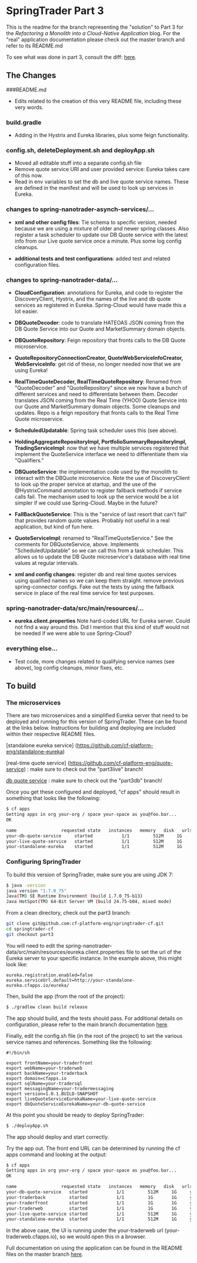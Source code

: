 # SpringTrader Part 3
This is the readme for the branch representing the "solution" to Part 3 for the *Refactoring a Monolith into a Cloud-Native Application* blog. For the "real" application documentation please check out the master branch and refer to its README.md

To see what was done in part 3, consult the diff: [here](https://github.com/cf-platform-eng/springtrader-cf/compare/part2...part3).

## The Changes
###README.md
* Edits related to the creation of this very README file, including these very words.

### build.gradle
* Adding in the Hystrix and Eureka libraries, plus some feign functionality.

### config.sh, deleteDeployment.sh and deployApp.sh
* Moved all editable stuff into a separate config.sh file
* Remove quote service URI and user provided service: Eureka takes care of this now.
* Read in env variables to set the db and live quote service names. These are defined in the manifest and will be used to look up services in Eureka. 

### changes to spring-nanotrader-asynch-services/...

* **xml and other config files**:  Tie schema to specific version, needed because we are using a mixture of older and newer spring classes. Also register a task scheduler to update our DB Quote service with the latest info from our Live quote service once a minute. Plus some log config cleanups.

* **additional tests and test configurations**: added test and related configuration files.

### changes to spring-nanotrader-data/...
* **CloudConfiguration**: annotations for Eureka, and code to register the DiscoveryClient, Hystrix, and the names of the live and db quote services as registered in Eureka. Spring-Cloud would have made this a lot easier.

* **DBQuoteDecoder**: code to translate HATEOAS JSON coming from the DB Quote Service into our Quote and MarketSummary domain objects.

* **DBQuoteRepository**: Feign repository that fronts calls to the DB Quote microservice.

* **QuoteRepositoryConnectionCreator, QuoteWebServiceInfoCreator, WebServiceInfo**: get rid of these, no longer needed now that we are using Eureka!

* **RealTimeQuoteDecoder, RealTimeQuoteRepository**: Renamed from "QuoteDecoder" and "QuoteRepository" since we now have a bunch of different services and need to differentiate between them. Decoder translates JSON coming from the Real Time (YHOO) Quote Service into our Quote and MarketSummary domain objects. Some cleanups and updates. Repo is a feign repository that fronts calls to the Real Time Quote microservice.

* **ScheduledUpdatable**: Spring task scheduler uses this (see above).

* **HoldingAggregateRepositoryImpl, PortfolioSummaryRepositoryImpl, TradingServiceImpl**: now that we have multiple services registered that implement the QuoteService interface we need to differentiate them via "Qualifiers."

* **DBQuoteService**: the implementation code used by the monolith to interact with the DBQuote microservice. Note the use of DiscoveryClient to look up the proper service at startup, and the use of the @HystrixCommand annotation to register fallback methods if service calls fail. The mechanism used to look up the service would be a lot simpler if we could use Spring-Cloud. Maybe in the future?

* **FallBackQuoteService**: This is the "service of last resort that can't fail" that provides random quote values. Probably not useful in a real application, but kind of fun here.

* **QuoteServiceImpl**: renamed to "RealTimeQuoteService." See the comments for DBQuoteService, above. Implements "ScheduledUpdatable" so we can call this from a task scheduler. This allows us to update the DB Quote microservice's database with real time values at regular intervals.

* **xml and config changes**: register db and real time quotes services using qualified names so we can keep them straight. remove previous spring-connector configs. Fake out the tests by using the fallback service in place of the real time service for test purposes.

### spring-nanotrader-data/src/main/resources/...
* **eureka.client.properties** Note hard-coded URL for Eureka server. Could not find a way around this. Did I mention that this kind of stuff would not be needed if we were able to use Spring-Cloud?

### everything else...
* Test code, more changes related to qualifying service names (see above), log config cleanups, minor fixes, etc.

## To build
### The microservices
There are two microservices and a simplified Eureka server that need to be deployed and running for this version of SpringTrader. These can be found at the links below. Instructions for building and deploying are included within their respective README files.

[standalone eureka service] (https://github.com/cf-platform-eng/standalone-eureka)

[real-time quote service] (https://github.com/cf-platform-eng/quote-service) : make sure to check out the "part3live" branch!

[db quote service](https://github.com/cf-platform-eng/quote-service) : make sure to check out the "part3db" branch!

Once you get these configured and deployed, "cf apps" should result in something that looks like the following:

```bash
$ cf apps
Getting apps in org your-org / space your-space as you@foo.bar...
OK

name                 requested state   instances   memory   disk   urls   
your-db-quote-service     started           1/1         512M     1G     your-db-quote-service.cfapps.io   
your-live-quote-service   started           1/1         512M     1G     your-live-quote-service.cfapps.io   
your-standalone-eureka    started           1/1         512M     1G     your-standalone-eureka.cfapps.io
```

### Configuring SpringTrader
To build this version of SpringTrader, make sure you are using JDK 7:
```bash
$ java -version
java version "1.7.0_75"
Java(TM) SE Runtime Environment (build 1.7.0_75-b13)
Java HotSpot(TM) 64-Bit Server VM (build 24.75-b04, mixed mode)
```

From a clean directory, check out the part3 branch:
```bash
git clone git@github.com:cf-platform-eng/springtrader-cf.git
cd springtrader-cf
git checkout part3
```

You will need to edit the spring-nanotrader-data/src/main/resources/eureka.client.properties file to set the url of the Eureka server to your specific instance. In the example above, this might look like:

```
eureka.registration.enabled=false
eureka.serviceUrl.default=http://your-standalone-eureka.cfapps.io/eureka/
```

Then, build the app (from the root of the project):
```bash
$ ./gradlew clean build release
```

The app should build, and the tests should pass. For additional details on configuration, please refer to the main branch documentation [here](https://github.com/cf-platform-eng/springtrader-cf/wiki/Getting-Started-Guide).

Finally, edit the config.sh file (in the root of the project) to set the various service names and references. Something like the following:

```
#!/bin/sh

export frontName=your-traderfront
export webName=your-traderweb
export backName=your-traderback
export domain=cfapps.io
export sqlName=your-tradersql
export messagingName=your-tradermessaging
export version=1.0.1.BUILD-SNAPSHOT
export liveQuoteServiceEurekaName=your-live-quote-service
export dbQuoteServiceEurekaName=your-db-quote-service
```

At this point you should be ready to deploy SpringTrader:
```bash
$ ./deployApp.sh
```

The app should deploy and start correctly.

Try the app out. The front end URL can be determined by running the cf apps command and looking at the output:

```bash
$ cf apps
Getting apps in org your-org / space your-space as you@foo.bar...
OK

name                 requested state   instances   memory   disk   urls   
your-db-quote-service   started           1/1         512M     1G     your-db-quote-service.cfapps.io   
your-traderback         started           1/1         1G       1G     your-traderback.cfapps.io   
your-traderfront        started           1/1         1G       1G     your-traderfront.cfapps.io   
your-traderweb          started           1/1         1G       1G     your-traderweb.cfapps.io   
your-live-quote-service started           1/1         512M     1G     your-live-quote-service.cfapps.io   
your-standalone-eureka  started           1/1         512M     1G     your-standalone-eureka.cfapps.io   
```

In the above case, the UI is running under the your-traderweb url (your-traderweb.cfapps.io), so we would open this in a browser.

Full documentation on using the application can be found in the README files on the master branch [here](https://github.com/cf-platform-eng/springtrader-cf).
